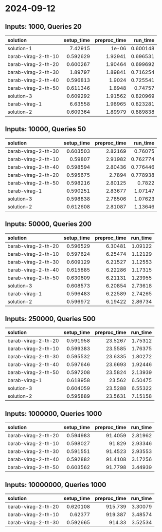 # 2024-09-12

## Inputs: 1000, Queries 20

| solution            |   setup_time |   preproc_time |   run_time |
|:--------------------|-------------:|---------------:|-----------:|
| solution-1          |     7.42915  |        1e-06   |   0.600148 |
| barab-virag-2-th-10 |     0.592629 |        1.92941 |   0.696531 |
| barab-virag-2-th-20 |     0.600267 |        1.90464 |   0.699692 |
| barab-virag-2-th-30 |     1.89797  |        1.89841 |   0.716254 |
| barab-virag-2-th-40 |     0.596813 |        1.9024  |   0.725541 |
| barab-virag-2-th-50 |     0.611346 |        1.8948  |   0.74757  |
| solution-3          |     0.609292 |        1.91562 |   0.820969 |
| barab-virag-1       |     6.63558  |        1.98965 |   0.823281 |
| solution-2          |     0.609364 |        1.89979 |   0.889838 |

## Inputs: 10000, Queries 50

| solution            |   setup_time |   preproc_time |   run_time |
|:--------------------|-------------:|---------------:|-----------:|
| barab-virag-2-th-30 |     0.603503 |        2.82169 |   0.76075  |
| barab-virag-2-th-10 |     0.59807  |        2.91982 |   0.762774 |
| barab-virag-2-th-40 |     0.598594 |        2.80436 |   0.776446 |
| barab-virag-2-th-20 |     0.595675 |        2.7894  |   0.778938 |
| barab-virag-2-th-50 |     0.598216 |        2.80125 |   0.7822   |
| barab-virag-1       |     0.590251 |        2.83677 |   1.07147  |
| solution-3          |     0.598838 |        2.78506 |   1.07623  |
| solution-2          |     0.612608 |        2.81087 |   1.13646  |

## Inputs: 50000, Queries 200

| solution            |   setup_time |   preproc_time |   run_time |
|:--------------------|-------------:|---------------:|-----------:|
| barab-virag-2-th-20 |     0.596529 |        6.30481 |    1.09122 |
| barab-virag-2-th-10 |     0.597624 |        6.25474 |    1.12129 |
| barab-virag-2-th-30 |     0.609129 |        6.21527 |    1.12553 |
| barab-virag-2-th-40 |     0.615885 |        6.22286 |    1.17315 |
| barab-virag-2-th-50 |     0.630609 |        6.21131 |    1.23955 |
| solution-3          |     0.608573 |        6.20854 |    2.73618 |
| barab-virag-1       |     0.596483 |        6.22589 |    2.74265 |
| solution-2          |     0.596972 |        6.19422 |    2.86734 |

## Inputs: 250000, Queries 500

| solution            |   setup_time |   preproc_time |   run_time |
|:--------------------|-------------:|---------------:|-----------:|
| barab-virag-2-th-20 |     0.591958 |        23.5267 |    1.75312 |
| barab-virag-2-th-10 |     0.599383 |        23.5585 |    1.76375 |
| barab-virag-2-th-30 |     0.595532 |        23.6335 |    1.80272 |
| barab-virag-2-th-40 |     0.597646 |        23.6693 |    1.92446 |
| barab-virag-2-th-50 |     0.597208 |        23.5824 |    2.13939 |
| barab-virag-1       |     0.618958 |        23.562  |    6.50475 |
| solution-3          |     0.604059 |        23.5288 |    6.55322 |
| solution-2          |     0.595889 |        23.5631 |    7.15158 |

## Inputs: 1000000, Queries 1000

| solution            |   setup_time |   preproc_time |   run_time |
|:--------------------|-------------:|---------------:|-----------:|
| barab-virag-2-th-20 |     0.594983 |        91.4059 |    2.81962 |
| barab-virag-2-th-10 |     0.598027 |        91.829  |    2.93346 |
| barab-virag-2-th-30 |     0.591551 |        91.4523 |    2.93553 |
| barab-virag-2-th-40 |     0.592882 |        91.4108 |    3.17256 |
| barab-virag-2-th-50 |     0.603562 |        91.7798 |    3.44939 |

## Inputs: 10000000, Queries 1000

| solution            |   setup_time |   preproc_time |   run_time |
|:--------------------|-------------:|---------------:|-----------:|
| barab-virag-2-th-20 |     0.620108 |        915.739 |    3.30079 |
| barab-virag-2-th-10 |     0.62377  |        919.387 |    3.48574 |
| barab-virag-2-th-30 |     0.592665 |        914.33  |    3.52534 |